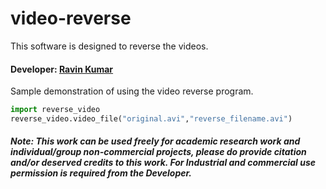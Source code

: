# video-reverse
This software is designed to reverse the videos.

#### Developer: [Ravin Kumar](https://mr-ravin.github.io)
Sample demonstration of using the video reverse program.
```python
import reverse_video
reverse_video.video_file("original.avi","reverse_filename.avi")
```

##### Note: This work can be used freely for academic research work and individual/group non-commercial projects, please do provide citation and/or deserved credits to this work. For Industrial and commercial use permission is required from the Developer.
